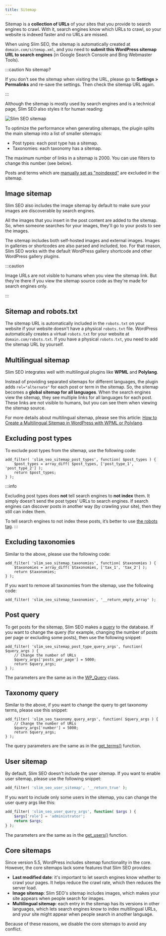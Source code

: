 ```yaml
---
title: Sitemap
---
```


Sitemap is a **collection of URLs** of your sites that you provide to search engines to crawl. With it, search engines know which URLs to crawl, so your website is indexed faster and no URLs are missed.

When using Slim SEO, the sitemap is automatically created at `domain.com/sitemap.xml`, and you need to **submit this WordPress sitemap URL to search engines** (in Google Search Console and Bing Webmaster Tools).

:::caution No sitemap?

If you don't see the sitemap when visiting the URL, please go to **Settings > Permalinks** and re-save the settings. Then check the sitemap URL again.

:::

Although the sitemap is mostly used by search engines and is a technical page, Slim SEO also styles it for human reading:

![Slim SEO sitemap](https://i.imgur.com/BerokZG.png)

To optimize the performance when generating sitemaps, the plugin splits the main sitemap into a list of smaller sitemaps:

- Post types: each post type has a sitemap.
- Taxonomies: each taxonomy has a sitemap.

The maximum number of links in a sitemap is 2000. You can use filters to change this number (see below).

Posts and terms which are [manually set as "noindexed"](/slim-seo/meta-robots-tag/) are excluded in the sitemap.

## Image sitemap

Slim SEO also includes the image sitemap by default to make sure your images are discoverable by search engines.

All the images that you insert in the post content are added to the sitemap. So, when someone searches for your images, they'll go to your posts to see the images.

The sitemap includes both self-hosted images and external images. Images in galleries or shortcodes are also parsed and included, too. For that reason, Slim SEO works with the default WordPress gallery shortcode and other WordPress gallery plugins.

:::caution

Image URLs are not visible to humans when you view the sitemap link. But they're there if you view the sitemap source code as they're made for search engines only.

:::

## Sitemap and robots.txt

The sitemap URL is automatically included in the `robots.txt` on your website if your website doesn't have a physical `robots.txt` file. WordPress automatically creates a virtual `robots.txt` for your website at `domain.com/robots.txt`. If you have a physical `robots.txt`, you need to add the sitemap URL by yourself.

## Multilingual sitemap

Slim SEO integrates well with multilingual plugins like **WPML** and **Polylang**.

Instead of providing separated sitemaps for different languages, the plugin adds `rel="alternate"` for each post or term in the sitemap. So, the sitemap becomes a **global sitemap for all languages**. When the search engines view the sitemap, they see multiple links for all languages for each post. These links are not visible to humans, but you can see them when viewing the sitemap source.

For more details about multilingual sitemap, please see this article: [How to Create a Multilingual Sitemap in WordPress with WPML or Polylang](https://wpslimseo.com/wordpress-multilingual-sitemap/).

## Excluding post types

To exclude post types from the sitemap, use the following code:

```
add_filter( 'slim_seo_sitemap_post_types', function( $post_types ) {
    $post_types = array_diff( $post_types, ['post_type_1', 'post_type_2'] );
    return $post_types;
} );
```

:::info

Excluding post types does **not** tell search engines to **not index** them. It simply doesn't send the post types' URLs to search engines. If search engines can discover posts in another way (by crawling your site), then they still can index them.

To tell search engines to not index these posts, it’s better to use [the robots tag](/slim-seo/meta-robots-tag/).
:::


## Excluding taxonomies

Similar to the above, please use the following code:

```
add_filter( 'slim_seo_sitemap_taxonomies', function( $taxonomies ) {
    $taxonomies = array_diff( $taxonomies, ['tax_1', 'tax_2'] );
    return $taxonomies;
} );
```

If you want to remove all taxonomies from the sitemap, use the following code:

```
add_filter( 'slim_seo_sitemap_taxonomies', '__return_empty_array' );
```

## Post query

To get posts for the sitemap, Slim SEO makes a [query](https://developer.wordpress.org/reference/classes/wp_query/) to the database. If you want to change the query (for example, changing the number of posts per page or excluding some posts), then use the following snippet:

```
add_filter( 'slim_seo_sitemap_post_type_query_args', function( $query_args ) {
    // Change the number of URLs
    $query_args['posts_per_page'] = 5000;
    return $query_args;
} );
```

The parameters are the same as in the [WP_Query](https://developer.wordpress.org/reference/classes/wp_query/) class.

## Taxonomy query

Similar to the above, if you want to change the query to get taxonomy terms, please use this snippet:

```
add_filter( 'slim_seo_taxonomy_query_args', function( $query_args ) {
    // Change the number of URLs
    $query_args['number'] = 5000;
    return $query_args;
} );
```

The query parameters are the same as in the [get_terms()](https://developer.wordpress.org/reference/functions/get_terms/) function.

## User sitemap

By default, Slim SEO doesn't include the user sitemap. If you want to enable user sitemap, please use the following snippet:

```php
add_filter( 'slim_seo_user_sitemap', '__return_true' );
```

If you want to include only some users in the sitemap, you can change the user query args like this:

```php
add_filter( 'slim_seo_user_query_args', function( $args ) {
    $args['role'] = 'administrator';
    return $args;
} );
```

The parameters are the same as in the [get_users()](https://developer.wordpress.org/reference/functions/get_users/) function.

## Core sitemaps

Since version 5.5, WordPress includes sitemap functionality in the core. However, the core sitemaps lack some features that Slim SEO provides:

- **Last modified date**: it's important to let search engines know whether to crawl your pages. It helps reduce the crawl rate, which then reduces the server load.
- **Image sitemap**: Slim SEO's sitemap includes images, which makes your site appears when people search for images.
- **Multilingual sitemap**: each entry in the sitemap has its versions in other languages, which lets search engines know to index multilingual URLs, and your site might appear when people search in another language.

Because of these reasons, we disable the core sitemaps to avoid any conflict.
